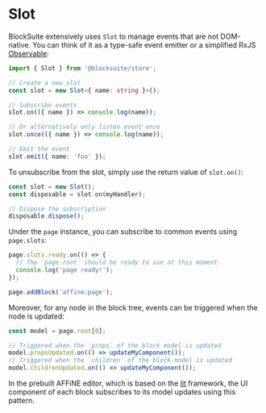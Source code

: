 # Slot

BlockSuite extensively uses `Slot` to manage events that are not DOM-native. You can think of it as a type-safe event emitter or a simplified RxJS [Observable](https://rxjs.dev/guide/observable):

```ts
import { Slot } from '@blocksuite/store';

// Create a new slot
const slot = new Slot<{ name: string }>();

// Subscribe events
slot.on(({ name }) => console.log(name));

// Or alternatively only listen event once
slot.once(({ name }) => console.log(name));

// Emit the event
slot.emit({ name: 'foo' });
```

To unsubscribe from the slot, simply use the return value of `slot.on()`:

```ts
const slot = new Slot();
const disposable = slot.on(myHandler);

// Dispose the subscription
disposable.dispose();
```

Under the `page` instance, you can subscribe to common events using `page.slots`:

```ts
page.slots.ready.on(() => {
  // The `page.root` should be ready to use at this moment
  console.log('page ready!');
});

page.addBlock('affine:page');
```

Moreover, for any node in the block tree, events can be triggered when the node is updated:

```ts
const model = page.root[0];

// Triggered when the `props` of the block model is updated
model.propsUpdated.on(() => updateMyComponent());
// Triggered when the `children` of the block model is updated
model.childrenUpdated.on(() => updateMyComponent());
```

In the prebuilt AFFiNE editor, which is based on the [lit](https://lit.dev/) framework, the UI component of each block subscribes to its model updates using this pattern.
